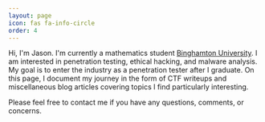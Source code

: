 ```yaml
---
layout: page
icon: fas fa-info-circle
order: 4
---
```


<p>
Hi, I'm Jason. I'm currently a mathematics student <a href="https://www.binghamton.edu/">Binghamton University</a>.
I am interested in penetration testing, ethical hacking, and malware analysis. My goal is to enter the
industry as a penetration tester after I graduate. On this page, I document my journey in the form of
CTF writeups and miscellaneous blog articles covering topics I find particularly interesting.

Please feel free to contact me if you have any questions, comments, or concerns.
</p>
